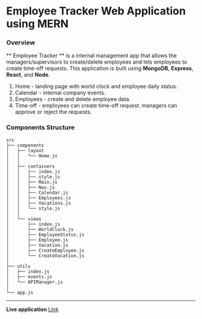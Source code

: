 # Employee Tracker Web Application using MERN #
### Overview ###

** Employee Tracker ** is a internal management app that allows the managers/supervisors to create/delete employees and lets employees to create time-off requests. This application is built using **MongoDB**, **Express**, **React**, and **Node**.

1. Home - landing page with world clock and employee daily status.
2. Calendar - internal company events.
3. Employees - create and delete employee data.
4. Time-off - employees can create time-off request. managers can approve or reject the requests. 

### Components Structure ###
```
src
├── components
│   ├── layout
│   │   └── Home.js
│   │   
│   ├── containers
│   │   ├── index.js
│   │   ├── style.js
│   │   ├── Main.js
│   │   ├── Nav.js
│   │   ├── Calendar.js
│   │   ├── Employees.js
│   │   ├── Vacations.js
│   │   └── style.js
│   │   
│   └── views
│       ├── index.js
│       ├── WorldClock.js
│       ├── EmployeeStatus.js
│       ├── Employee.js
│       ├── Vacation.js
│       ├── CreateEmployee.js
│       └── CreateVacation.js
│
├── utils
│   ├── index.js
│   ├── events.js
│   └── APIManager.js
│ 
└── app.js
```
- - - -

**Live application** [Link](https://final-project-deokpyo.herokuapp.com/)
